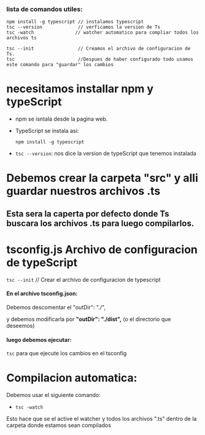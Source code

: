 ### lista de comandos utiles: 

```
npm install -g typescript // instalamos typescript
tsc --version             // verficamos la version de Ts 
tsc -watch               // watcher automatico para compliar todos los archivos ts

tsc --init                // Creamos el archivo de configuracion de Ts.
tsc                       //Despues de haber configurado todo usamos este comando para "guardar" los cambios

```

# necesitamos installar npm y typeScript

* npm se isntala desde la pagina web. 

* TypeScript se instala asi: 

    `npm install -g typescript`

* `tsc --version`: nos dice la version de typeScript que tenemos instalada

# Debemos crear la carpeta "src" y alli guardar nuestros archivos .ts
## Esta sera la caperta por defecto donde Ts buscara los archivos .ts para luego compilarlos.

# tsconfig.js Archivo de configuracion de typeScript

`tsc --init` // Crear el archivo de configuracion de typescript
  #### En el archivo tsconfig.json: 
  Debemos descomentar el "outDir": "./",

  y debemos modificarla por **"outDir": "./dist",** (o el directorio que deseemos)

  #### luego debemos ejecutar: 
  `tsc` para que ejecute los cambios en el tsconfig 

# Compilacion automatica: 

Debemos usar el siguiente comando:
* `tsc -watch `

Esto hace que se el active el watcher y todos los archivos ".ts" dentro de la carpeta donde estamos sean compilados















